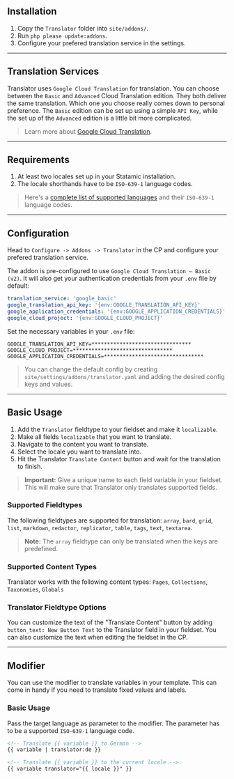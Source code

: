 ## Installation

1. Copy the `Translator` folder into `site/addons/`.
2. Run `php please update:addons`.
3. Configure your prefered translation service in the settings.

***

## Translation Services
Translator uses `Google Cloud Translation` for translation. You can choose between the `Basic` and `Advanced` Cloud Translation edition. They both deliver the same translation. Which one you choose really comes down to personal preference. The `Basic` edition can be set up using a simple `API Key`, while the set up of the `Advanced` edition is a little bit more complicated.

> Learn more about [Google Cloud Translation](https://cloud.google.com/translate/docs).

***

## Requirements
1. At least two locales set up in your Statamic installation.
2. The locale shorthands have to be `ISO-639-1` language codes.

> Here's a [complete list of supported languages](https://cloud.google.com/translate/docs/languages) and their `ISO-639-1` language codes.

***

## Configuration
Head to `Configure -> Addons -> Translator` in the CP and configure your prefered translation service. 

The addon is pre-configured to use `Google Cloud Translation – Basic (v2)`. It will also get your authentication credentials from your `.env` file by default:

```yaml
translation_service: 'google_basic'
google_translation_api_key: '{env:GOOGLE_TRANSLATION_API_KEY}'
google_application_credentials: '{env:GOOGLE_APPLICATION_CREDENTIALS}'
google_cloud_project: '{env:GOOGLE_CLOUD_PROJECT}'
```

Set the necessary variables in your `.env` file:

```env
GOOGLE_TRANSLATION_API_KEY=********************************
GOOGLE_CLOUD_PROJECT=********************************
GOOGLE_APPLICATION_CREDENTIALS=********************************
```

> You can change the default config by creating `site/settings/addons/translator.yaml` and adding the desired config keys and values.

***

## Basic Usage
1. Add the `Translator` fieldtype to your fieldset and make it `localizable`.
2. Make all fields `localizable` that you want to translate.
3. Navigate to the content you want to translate.
4. Select the locale you want to translate into.
5. Hit the Translator `Translate Content` button and wait for the translation to finish.

> **Important:** Give a unique name to each field variable in your fieldset. This will make sure that Translator only translates supported fields.

### Supported Fieldtypes
The following fieldtypes are supported for translation: `array`, `bard`, `grid`, `list`, `markdown`, `redactor`, `replicator`, `table`, `tags`, `text`, `textarea`.

> **Note:** The `array` fieldtype can only be translated when the keys are predefined.

### Supported Content Types
Translator works with the following content types: `Pages`, `Collections`, `Taxonomies`, `Globals`

### Translator Fieldtype Options
You can customize the text of the "Translate Content" button by adding `button_text: New Button Text` to the Translator field in your fieldset. You can also customize the text when editing the fieldset in the CP.

***

## Modifier
You can use the modifier to translate variables in your template. This can come in handy if you need to translate fixed values and labels.

### Basic Usage
Pass the target language as parameter to the modifier. The parameter has to be a supported `ISO-639-1` language code.

```html
<!-- Translate {{ variable }} to German -->
{{ variable | translator:de }}

<!-- Translate {{ variable }} to the current locale -->
{{ variable translator="{{ locale }}" }}
```
